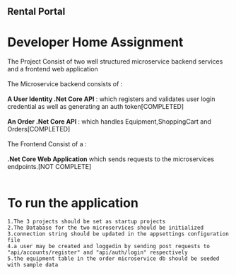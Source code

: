 ## Rental Portal
# Developer Home Assignment 
The Project Consist of two well structured microservice backend services and a frontend web application<br><br>
The Microservice backend consists of :<br><br>
<b>A User Identity .Net Core API</b> : which registers and validates user login credential as well as generating an auth token[COMPLETED] <br><br>
<b>An Order .Net Core API </b> : which handles Equipment,ShoppingCart and Orders[COMPLETED] <br><br>
 The Frontend Consist of a :<br><br>
 <b>.Net Core Web Application</b> which sends requests to the microservices endpoints.[NOT COMPLETE]<br><br>
 # To run the application

	1.The 3 projects should be set as startup projects
	2.The Database for the two microservices should be initialized
	3.connection string should be updated in the appsettings configuration file
	4.a user may be created and loggedin by sending post requests to "api/accounts/register" and "api/auth/login" respectively
	5.the equipment table in the order microservice db should be seeded with sample data

 
 

